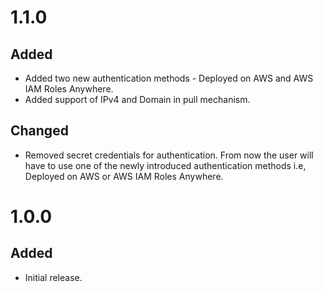 # 1.1.0
## Added
- Added two new authentication methods - Deployed on AWS and AWS IAM Roles Anywhere.
- Added support of IPv4 and Domain in pull mechanism.
## Changed
- Removed secret credentials for authentication. From now the user will have to use one of the newly introduced authentication methods i.e, Deployed on AWS or AWS IAM Roles Anywhere.

# 1.0.0
## Added
- Initial release.